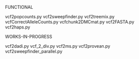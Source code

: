 FUNCTIONAL

vcf2popcounts.py
vcf2sweepfinder.py
vcf2treemix.py
vcfCorrectAlleleCounts.py
vcfchunk2DMCmat.py
vcf2FASTA.py
vcf2haps.py

WORKS-IN-PROGRESS

vcf2dadi.py
vcf_2_div.py
vcf2ms.py
vcf2provean.py
vcf2sweepfinder_parallel.py
